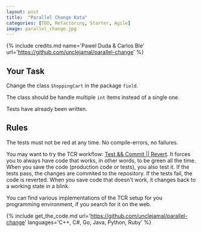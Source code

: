 ```yaml
---
layout: post
title:  "Parallel Change Kata"
categories: [TDD, Refactoring, Starter, Agile]
image: parallel_change.jpg
---
```


{% include credits.md name='Pawel Duda & Carlos Ble' url='https://github.com/unclejamal/parallel-change' %}

## Your Task

Change the class `ShoppingCart` in the package `field`.

The class should be handle multiple `int` items instead of a single one.

Tests have already been written.

## Rules

The tests must not be red at any time. No compile-errors, no failures.

You may want to try the TCR workflow: [Test && Commit || Revert](https://medium.com/@kentbeck_7670/test-commit-revert-870bbd756864). It forces you to always have code that works, in other words, to be green all the time. When you save the code (production code or tests), you also test it. If the tests pass, the changes are commited to the repository. If the tests fail, the code is reverted. When you save code that doesn't work, it changes back to a working state in a blink.

You can find various implementations of the TCR setup for you programming environment, if you search for it on the web.

{%
    include get_the_code.md 
    url='https://github.com/unclejamal/parallel-change' 
    languages='C++, C#, Go, Java, Python, Ruby'
%}

